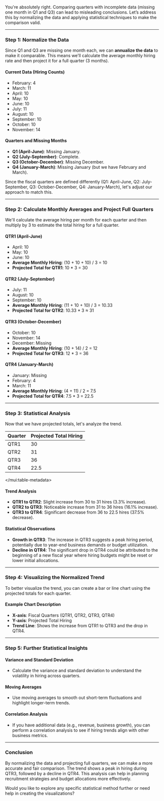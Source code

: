 You're absolutely right. Comparing quarters with incomplete data (missing one month in Q1 and Q3) can lead to misleading conclusions. Let’s address this by normalizing the data and applying statistical techniques to make the comparison valid.

---

### **Step 1: Normalize the Data**
Since Q1 and Q3 are missing one month each, we can **annualize the data** to make it comparable. This means we'll calculate the average monthly hiring rate and then project it for a full quarter (3 months).

#### **Current Data (Hiring Counts)**
- February: 4
- March: 11
- April: 10
- May: 10
- June: 10
- July: 11
- August: 10
- September: 10
- October: 10
- November: 14

#### **Quarters and Missing Months**
- **Q1 (April-June)**: Missing January.
- **Q2 (July-September)**: Complete.
- **Q3 (October-December)**: Missing December.
- **Q4 (January-March)**: Missing January (but we have February and March).

Since the fiscal quarters are defined differently (Q1: April-June, Q2: July-September, Q3: October-December, Q4: January-March), let's adjust our approach to match this.

---

### **Step 2: Calculate Monthly Averages and Project Full Quarters**
We'll calculate the average hiring per month for each quarter and then multiply by 3 to estimate the total hiring for a full quarter.

#### **QTR1 (April-June)**
- April: 10
- May: 10
- June: 10
- **Average Monthly Hiring**: (10 + 10 + 10) / 3 = 10
- **Projected Total for QTR1**: 10 * 3 = 30

#### **QTR2 (July-September)**
- July: 11
- August: 10
- September: 10
- **Average Monthly Hiring**: (11 + 10 + 10) / 3 = 10.33
- **Projected Total for QTR2**: 10.33 * 3 ≈ 31

#### **QTR3 (October-December)**
- October: 10
- November: 14
- December: Missing
- **Average Monthly Hiring**: (10 + 14) / 2 = 12
- **Projected Total for QTR3**: 12 * 3 = 36

#### **QTR4 (January-March)**
- January: Missing
- February: 4
- March: 11
- **Average Monthly Hiring**: (4 + 11) / 2 = 7.5
- **Projected Total for QTR4**: 7.5 * 3 = 22.5

---

### **Step 3: Statistical Analysis**
Now that we have projected totals, let's analyze the trend.



| Quarter | Projected Total Hiring |
|---------|-------------------------|
| QTR1    | 30                      |
| QTR2    | 31                      |
| QTR3    | 36                      |
| QTR4    | 22.5                    |

</mui:table-metadata>

#### **Trend Analysis**
- **QTR1 to QTR2**: Slight increase from 30 to 31 hires (3.3% increase).
- **QTR2 to QTR3**: Noticeable increase from 31 to 36 hires (16.1% increase).
- **QTR3 to QTR4**: Significant decrease from 36 to 22.5 hires (37.5% decrease).

#### **Statistical Observations**
- **Growth in QTR3**: The increase in QTR3 suggests a peak hiring period, potentially due to year-end business demands or budget utilization.
- **Decline in QTR4**: The significant drop in QTR4 could be attributed to the beginning of a new fiscal year where hiring budgets might be reset or lower initial allocations.

---

### **Step 4: Visualizing the Normalized Trend**
To better visualize the trend, you can create a bar or line chart using the projected totals for each quarter.

#### **Example Chart Description**
- **X-axis**: Fiscal Quarters (QTR1, QTR2, QTR3, QTR4)
- **Y-axis**: Projected Total Hiring
- **Trend Line**: Shows the increase from QTR1 to QTR3 and the drop in QTR4.

---

### **Step 5: Further Statistical Insights**
#### **Variance and Standard Deviation**
- Calculate the variance and standard deviation to understand the volatility in hiring across quarters.

#### **Moving Averages**
- Use moving averages to smooth out short-term fluctuations and highlight longer-term trends.

#### **Correlation Analysis**
- If you have additional data (e.g., revenue, business growth), you can perform a correlation analysis to see if hiring trends align with other business metrics.

---

### **Conclusion**
By normalizing the data and projecting full quarters, we can make a more accurate and fair comparison. The trend shows a peak in hiring during QTR3, followed by a decline in QTR4. This analysis can help in planning recruitment strategies and budget allocations more effectively.

Would you like to explore any specific statistical method further or need help in creating the visualizations?
